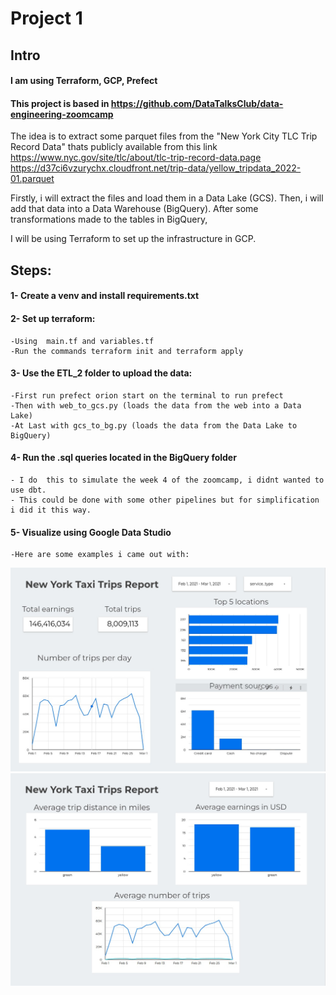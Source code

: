 # Project 1
## Intro
#### I am using Terraform, GCP, Prefect
#### This project is based in https://github.com/DataTalksClub/data-engineering-zoomcamp

The idea is to extract some parquet files from the "New York City TLC Trip Record Data" thats publicly available from this link https://www.nyc.gov/site/tlc/about/tlc-trip-record-data.page
https://d37ci6vzurychx.cloudfront.net/trip-data/yellow_tripdata_2022-01.parquet

Firstly, i will extract the files and load them in a Data Lake (GCS). 
Then, i will add that data into a Data Warehouse (BigQuery). 
After some transformations made to the tables in BigQuery, 

I will be using Terraform to set up the infrastructure in GCP.

## Steps:
#### 1- Create a venv and install requirements.txt
#### 2- Set up terraform:
    -Using  main.tf and variables.tf 
    -Run the commands terraform init and terraform apply
#### 3- Use the ETL_2 folder to upload the data:
    -First run prefect orion start on the terminal to run prefect
    -Then with web_to_gcs.py (loads the data from the web into a Data Lake)
    -At Last with gcs_to_bg.py (loads the data from the Data Lake to BigQuery)
#### 4- Run the .sql queries located in the BigQuery folder
    - I do  this to simulate the week 4 of the zoomcamp, i didnt wanted to use dbt.
    - This could be done with some other pipelines but for simplification i did it this way.
#### 5- Visualize using Google Data Studio
    -Here are some examples i came out with:
![BI Image 1](images/ny_taxi_looker_1.jpeg)
![BI Image 2](images/ny_taxi_looker_2.jpeg)